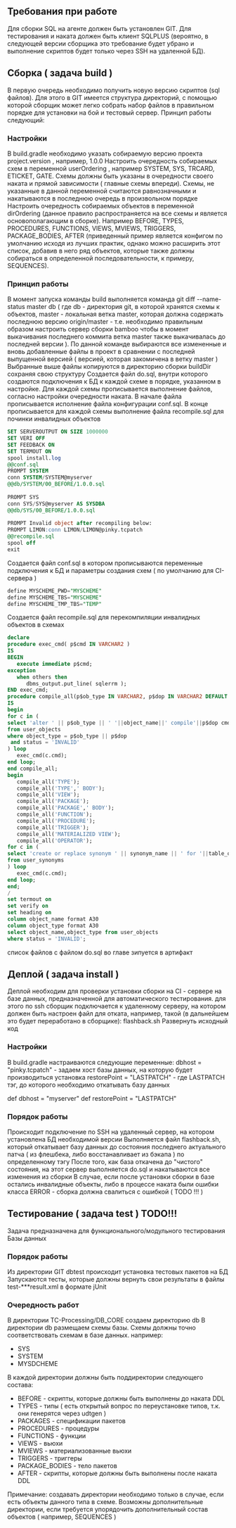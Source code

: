## Требования при работе
Для сборки SQL на агенте должен быть установлен GIT. 
Для тестирования и наката должен быть клиент SQLPLUS (вероятно, в следующей версии сборщика это требование будет убрано и выполнение скриптов будет только через SSH на удаленной БД).

## Сборка ( задача build )

В первую очередь необходимо получить новую версию скриптов (sql файлов). Для этого в GIT имеется структура директорий, с помощью которой сборщик может легко собрать набор файлов в правильном порядке для установки на бой и тестовый сервер. Принцип работы следующий:

### Настройки

В build.gradle необходимо указать собираемую версию проекта project.version , например, 1.0.0
Настроить очередность собираемых схем в переменной userOrdering , например SYSTEM, SYS, TRCARD, ETICKET, GATE. Схемы должны быть указаны в очередности своего наката и прямой зависимости ( главные схемы впереди). Схемы, не указанные в данной переменной считаются равнозначными и накатываются в последнюю очередь в произвольном порядке
Настроить очередность собираемых объектов в переменной dirOrdering (данное правило распространяется на все схемы и является основополагающим в сборке). Например BEFORE, TYPES, PROCEDURES, FUNCTIONS, VIEWS, MVIEWS, TRIGGERS, PACKAGE_BODIES, AFTER (приведенный пример является конфигом по умолчанию исходя из лучших практик, однако можно расширить этот список, добавив в него ряд объектов, которые также должны собираться в определенной последовательности,  к примеру, SEQUENCES).

### Принцип работы

В момент запуска команды build выполняется команда git diff --name-status master db ( где db - директория git, в которой хранятся схемы к объектов, master - локальная ветка master, которая должна содержать последнюю версию origin/master - т.е. необходимо правильным образом настроить сервер сборки bamboo чтобы в момент выкачивания последнего коммита ветка master также выкачивалась до последней версии ). По данной команде выбираются все измененные и вновь добавленные файлы в проект в сравнении с последней выпущенной версией ( версией, которая закомичена в ветку master )
Выбранные выше файлы копируются в директорию сборки buildDir сохраняя свою структуру
Создается файл do.sql, внутри которого создаются подключения к БД к каждой схеме в порядке, указанном в настройке. Для каждой схемы прописывается выполнение файлов, согласно настройки очередности наката. В начале файла прописывается исполнение файла конфигурации conf.sql. В конце прописывается для каждой схемы выполнение файла recompile.sql для починки инвалидных объектов
```sql
SET SERVEROUTPUT ON SIZE 1000000
SET VERI OFF
SET FEEDBACK ON
SET TERMOUT ON
spool install.log
@@conf.sql
PROMPT SYSTEM
conn SYSTEM/SYSTEM@myserver
@@db/SYSTEM/00_BEFORE/1.0.0.sql
 
PROMPT SYS
conn SYS/SYS@myserver AS SYSDBA
@@db/SYS/00_BEFORE/1.0.0.sql
 
PROMPT Invalid object after recompiling below:
PROMPT LIMON:conn LIMON/LIMON@pinky.tcpatch
@@recompile.sql
spool off
exit
```
Создается файл conf.sql в котором прописываются переменные подключения к БД и параметры создания схем ( по умолчанию для CI-сервера )
 
```sql
define MYSCHEME_PWD="MYSCHEME"
define MYSCHEME_TBS="MYSCHEME"
define MYSCHEME_TMP_TBS="TEMP"
```
Создается файл recompile.sql для перекомпиляции инвалидных объектов в схемах
```sql
declare
procedure exec_cmd( p$cmd IN VARCHAR2 )
IS
BEGIN
   execute immediate p$cmd;
exception
   when others then
      dbms_output.put_line( sqlerrm );
END exec_cmd;
procedure compile_all(p$ob_type IN VARCHAR2, p$dop IN VARCHAR2 DEFAULT '' )
IS
begin
for c in (
select 'alter ' || p$ob_type || ' '||object_name||' compile'||p$dop cmd
from user_objects
where object_type = p$ob_type || p$dop
 and status = 'INVALID'
) loop
   exec_cmd(c.cmd);
end loop;
end compile_all;
begin
   compile_all('TYPE');
   compile_all('TYPE',' BODY');
   compile_all('VIEW');
   compile_all('PACKAGE');
   compile_all('PACKAGE',' BODY');
   compile_all('FUNCTION');
   compile_all('PROCEDURE');
   compile_all('TRIGGER');
   compile_all('MATERIALIZED VIEW');
   compile_all('OPERATOR');
for c in (
select 'create or replace synonym ' || synonym_name || ' for '||table_owner||'.'||table_name cmd
from user_synonyms
) loop
   exec_cmd(c.cmd);
end loop;
end;
/
set termout on
set verify on
set heading on
column object_name format A30
column object_type format A30
select object_name,object_type from user_objects
where status = 'INVALID';
```
список файлов с файлом do.sql во главе зипуется в артифакт

## Деплой ( задача install )

Деплой необходим для проверки установки сборки на CI - сервере на базе данных, предназначенной для автоматического тестирования. для этого по ssh сборщик подключается к удаленному серверу, на котором должен быть настроен файл для отката, например, такой (в дальнейшем это будет переработано в сборщике): 
flashback.sh  Развернуть исходный код

### Настройки

В build.gradle настраиваются следующие переменные:
dbhost = "pinky.tcpatch" - задаем хост базы данных, на которую будет производиться установка
restorePoint = "LASTPATCH" - где LASTPATCH тэг, до которого необходимо откатывать базу данных
 
def dbhost = "myserver"
def restorePoint = "LASTPATCH"

### Порядок работы
Происходит подключение по SSH на удаленный сервер, на котором установлена БД необходимой версии
Выполняется файл flashback.sh, который откатывает базу данных до состояния последнего актуального патча ( из флешбека, либо восстанавливает из бэкапа ) по определенному тэгу
После того, как база откачена до "чистого" состояния, на этот сервер выполняется do.sql и накатываются все изменения из сборки
В случае, если после установки сборки в базе остались инвалидные объекты, либо в процессе наката были ошибки класса ERROR - сборка должна свалиться с ошибкой ( TODO !!! )

## Тестирование ( задача test ) TODO!!!

Задача предназначена для функционального/модульного тестирования Базы данных

### Порядок работы

Из директории GIT dbtest происходит установка тестовых пакетов на БД
Запускаются тесты, которые должны вернуть свои результаты в файлы test-***result.xml в формате jUnit

### Очередность работ

В директории TC-Processing/DB_CORE создаем директорию db
В директории db размещаем схемы базы. Схемы должны точно соответствовать схемам в базе данных. например:
- SYS
- SYSTEM
- MYSDCHEME

В каждой директории должны быть поддиректории следующего состава:
* BEFORE - скрипты, которые должны быть выполнены до наката DDL
* TYPES  - типы ( есть открытый вопрос по переустановке типов, т.к. они генерятся через udtgen )
* PACKAGES - спецификации пакетов
* PROCEDURES - процедуры
* FUNCTIONS - функции
* VIEWS - вьюхи
* MVIEWS - материализованные вьюхи
* TRIGGERS - триггеры
* PACKAGE_BODIES - тело пакетов
* AFTER - скрипты, которые должны быть выполнены после наката DDL

Примечание: создавать директории необходимо только в случае, если есть объекты данного типа в схеме. Возможны дополнительные директории, если требуется упорядочить дополнительный состав объектов ( например, SEQUENCES )
